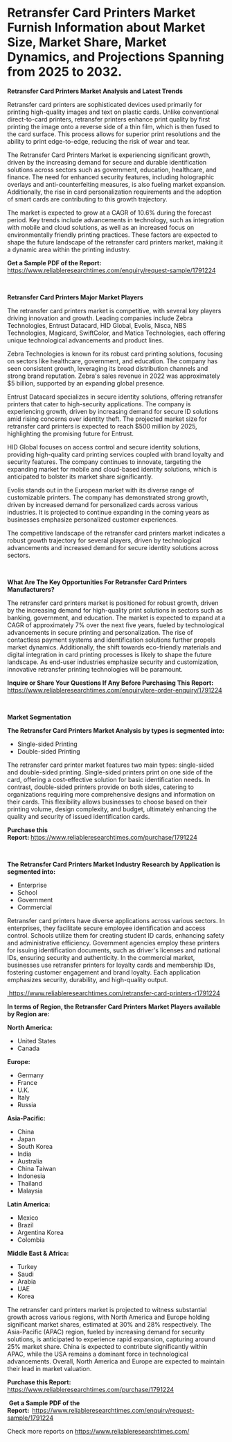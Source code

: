 <p><h1>Retransfer Card Printers Market Furnish Information about Market Size, Market Share, Market Dynamics, and Projections Spanning from 2025 to 2032.</h1></p><p><strong>Retransfer Card Printers Market Analysis and Latest Trends</strong></p>
<p><p>Retransfer card printers are sophisticated devices used primarily for printing high-quality images and text on plastic cards. Unlike conventional direct-to-card printers, retransfer printers enhance print quality by first printing the image onto a reverse side of a thin film, which is then fused to the card surface. This process allows for superior print resolutions and the ability to print edge-to-edge, reducing the risk of wear and tear.</p><p>The Retransfer Card Printers Market is experiencing significant growth, driven by the increasing demand for secure and durable identification solutions across sectors such as government, education, healthcare, and finance. The need for enhanced security features, including holographic overlays and anti-counterfeiting measures, is also fueling market expansion. Additionally, the rise in card personalization requirements and the adoption of smart cards are contributing to this growth trajectory.</p><p>The market is expected to grow at a CAGR of 10.6% during the forecast period. Key trends include advancements in technology, such as integration with mobile and cloud solutions, as well as an increased focus on environmentally friendly printing practices. These factors are expected to shape the future landscape of the retransfer card printers market, making it a dynamic area within the printing industry.</p></p>
<p><strong>Get a Sample PDF of the Report:&nbsp;</strong> <a href="https://www.reliableresearchtimes.com/enquiry/request-sample/1791224?utm_campaign=3108&utm_medium=2&utm_source=Github&utm_content=ia&utm_term=09042025&utm_id=retransfer-card-printers">https://www.reliableresearchtimes.com/enquiry/request-sample/1791224</a></p>
<p>&nbsp;</p>
<p><strong>Retransfer Card Printers Major Market Players</strong></p>
<p><p>The retransfer card printers market is competitive, with several key players driving innovation and growth. Leading companies include Zebra Technologies, Entrust Datacard, HID Global, Evolis, Nisca, NBS Technologies, Magicard, SwiftColor, and Matica Technologies, each offering unique technological advancements and product lines.</p><p>Zebra Technologies is known for its robust card printing solutions, focusing on sectors like healthcare, government, and education. The company has seen consistent growth, leveraging its broad distribution channels and strong brand reputation. Zebra's sales revenue in 2022 was approximately $5 billion, supported by an expanding global presence.</p><p>Entrust Datacard specializes in secure identity solutions, offering retransfer printers that cater to high-security applications. The company is experiencing growth, driven by increasing demand for secure ID solutions amid rising concerns over identity theft. The projected market size for retransfer card printers is expected to reach $500 million by 2025, highlighting the promising future for Entrust.</p><p>HID Global focuses on access control and secure identity solutions, providing high-quality card printing services coupled with brand loyalty and security features. The company continues to innovate, targeting the expanding market for mobile and cloud-based identity solutions, which is anticipated to bolster its market share significantly.</p><p>Evolis stands out in the European market with its diverse range of customizable printers. The company has demonstrated strong growth, driven by increased demand for personalized cards across various industries. It is projected to continue expanding in the coming years as businesses emphasize personalized customer experiences.</p><p>The competitive landscape of the retransfer card printers market indicates a robust growth trajectory for several players, driven by technological advancements and increased demand for secure identity solutions across sectors.</p></p>
<p>&nbsp;</p>
<p><strong>What Are The Key Opportunities For Retransfer Card Printers Manufacturers?</strong></p>
<p><p>The retransfer card printers market is positioned for robust growth, driven by the increasing demand for high-quality print solutions in sectors such as banking, government, and education. The market is expected to expand at a CAGR of approximately 7% over the next five years, fueled by technological advancements in secure printing and personalization. The rise of contactless payment systems and identification solutions further propels market dynamics. Additionally, the shift towards eco-friendly materials and digital integration in card printing processes is likely to shape the future landscape. As end-user industries emphasize security and customization, innovative retransfer printing technologies will be paramount.</p></p>
<p><strong>Inquire or Share Your Questions If Any Before Purchasing This Report:</strong> <a href="https://www.reliableresearchtimes.com/enquiry/pre-order-enquiry/1791224?utm_campaign=3108&utm_medium=2&utm_source=Github&utm_content=ia&utm_term=09042025&utm_id=retransfer-card-printers">https://www.reliableresearchtimes.com/enquiry/pre-order-enquiry/1791224</a></p>
<p>&nbsp;</p>
<p><strong>Market Segmentation</strong></p>
<p><strong>The Retransfer Card Printers Market Analysis by types is segmented into:</strong></p>
<p><ul><li>Single-sided Printing</li><li>Double-sided Printing</li></ul></p>
<p><p>The retransfer card printer market features two main types: single-sided and double-sided printing. Single-sided printers print on one side of the card, offering a cost-effective solution for basic identification needs. In contrast, double-sided printers provide on both sides, catering to organizations requiring more comprehensive designs and information on their cards. This flexibility allows businesses to choose based on their printing volume, design complexity, and budget, ultimately enhancing the quality and security of issued identification cards.</p></p>
<p><strong>Purchase this Report:&nbsp;</strong><a href="https://www.reliableresearchtimes.com/purchase/1791224?utm_campaign=3108&utm_medium=2&utm_source=Github&utm_content=ia&utm_term=09042025&utm_id=retransfer-card-printers">https://www.reliableresearchtimes.com/purchase/1791224</a></p>
<p>&nbsp;</p>
<p><strong>The Retransfer Card Printers Market Industry Research by Application is segmented into:</strong></p>
<p><ul><li>Enterprise</li><li>School</li><li>Government</li><li>Commercial</li></ul></p>
<p><p>Retransfer card printers have diverse applications across various sectors. In enterprises, they facilitate secure employee identification and access control. Schools utilize them for creating student ID cards, enhancing safety and administrative efficiency. Government agencies employ these printers for issuing identification documents, such as driver's licenses and national IDs, ensuring security and authenticity. In the commercial market, businesses use retransfer printers for loyalty cards and membership IDs, fostering customer engagement and brand loyalty. Each application emphasizes security, durability, and high-quality output.</p></p>
<p><a href="https://www.reliableresearchtimes.com/retransfer-card-printers-r1791224?utm_campaign=3108&utm_medium=2&utm_source=Github&utm_content=ia&utm_term=09042025&utm_id=retransfer-card-printers">&nbsp;https://www.reliableresearchtimes.com/retransfer-card-printers-r1791224</a></p>
<p><strong>In terms of Region, the Retransfer Card Printers Market Players available by Region are:</strong></p>
<p>
    <p> <strong> North America: </strong>
        <ul>
            <li>United States</li>
            <li>Canada</li>
        </ul>
        </p> 
    <p> <strong> Europe: </strong>
        <ul>
            <li>Germany</li>
            <li>France</li>
            <li>U.K.</li>
            <li>Italy</li>
            <li>Russia</li>
        </ul>
        </p> 
    <p> <strong> Asia-Pacific: </strong>
        <ul>
            <li>China</li>
            <li>Japan</li>
            <li>South Korea</li>
            <li>India</li>
            <li>Australia</li>
            <li>China Taiwan</li>
            <li>Indonesia</li>
            <li>Thailand</li>
            <li>Malaysia</li>
        </ul>
        </p> 
    <p> <strong> Latin America: </strong>
        <ul>
            <li>Mexico</li>
            <li>Brazil</li>
            <li>Argentina Korea</li>
            <li>Colombia</li>
        </ul>
        </p> 
    <p> <strong> Middle East & Africa: </strong>
        <ul>
            <li>Turkey</li>
            <li>Saudi</li>
            <li>Arabia</li>
            <li>UAE</li>
            <li>Korea</li>
        </ul>
    </p>
    </p>
<p><p>The retransfer card printers market is projected to witness substantial growth across various regions, with North America and Europe holding significant market shares, estimated at 30% and 28% respectively. The Asia-Pacific (APAC) region, fueled by increasing demand for security solutions, is anticipated to experience rapid expansion, capturing around 25% market share. China is expected to contribute significantly within APAC, while the USA remains a dominant force in technological advancements. Overall, North America and Europe are expected to maintain their lead in market valuation.</p></p>
<p><strong>Purchase this Report: </strong><a href="https://www.reliableresearchtimes.com/purchase/1791224?utm_campaign=3108&utm_medium=2&utm_source=Github&utm_content=ia&utm_term=09042025&utm_id=retransfer-card-printers">https://www.reliableresearchtimes.com/purchase/1791224</a></p>
<p>&nbsp;<strong>Get a Sample PDF of the Report:&nbsp;&nbsp;</strong><a href="https://www.reliableresearchtimes.com/enquiry/request-sample/1791224?utm_campaign=3108&utm_medium=2&utm_source=Github&utm_content=ia&utm_term=09042025&utm_id=retransfer-card-printers">https://www.reliableresearchtimes.com/enquiry/request-sample/1791224</a></p>
<p><strong></strong></p>
<p>Check more reports on <a href="https://www.reliableresearchtimes.com/?utm_campaign=3108&utm_medium=2&utm_source=Github&utm_content=ia&utm_term=09042025&utm_id=retransfer-card-printers">https://www.reliableresearchtimes.com/</a></p>